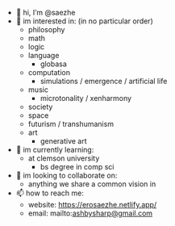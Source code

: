 - 👋 hi, I’m @saezhe
- 👀 im interested in: (in no particular order)
  - philosophy
  - math
  - logic
  - language
    - globasa
  - computation
    - simulations / emergence / artificial life
  - music
    - microtonality / xenharmony
  - society
  - space
  - futurism / transhumanism
  - art
    - generative art
- 🌱 im currently learning:
  - at clemson university
    - bs degree in comp sci
- 💞️ im looking to collaborate on:
  - anything we share a common vision in
- 📫 how to reach me:
  - website: https://erosaezhe.netlify.app/
  - email: mailto:ashbysharp@gmail.com

<!---
saezhe/saezhe is a ✨ special ✨ repository because its `README.md` (this file) appears on your GitHub profile.
You can click the Preview link to take a look at your changes.
--->
